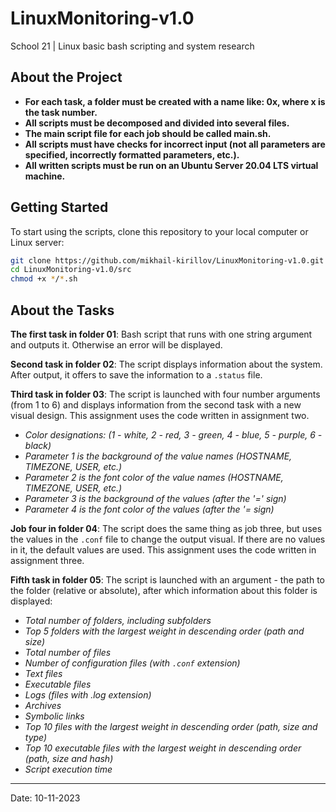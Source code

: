 # LinuxMonitoring-v1.0

School 21 | Linux basic bash scripting and system research

## About the Project

- **For each task, a folder must be created with a name like: 0x, where x
   is the task number.**
- **All scripts must be decomposed and divided into
   several files.**
- **The main script file for each job should be called
   main.sh.**
- **All scripts must have checks for incorrect input (not all
   parameters are specified, incorrectly formatted parameters, etc.).**
- **All written scripts must be run on an Ubuntu Server 20.04 LTS virtual
   machine.**

## Getting Started

To start using the scripts, clone this repository to your local computer or Linux server:

```bash
git clone https://github.com/mikhail-kirillov/LinuxMonitoring-v1.0.git
cd LinuxMonitoring-v1.0/src
chmod +x */*.sh
```

## About the Tasks

**The first task in folder 01**: Bash script that runs with one string argument and outputs it. Otherwise an error will be displayed.

**Second task in folder 02**: The script displays information about the system. After output, it offers to save the information to a `.status` file.

**Third task in folder 03**: The script is launched with four number arguments (from 1 to 6) and displays information from the second task with a new visual design. This assignment uses the code written in assignment two.

- *Color designations: (1 - white, 2 - red, 3 - green, 4 - blue, 5 - purple, 6 - black)*
- *Parameter 1 is the background of the value names (HOSTNAME, TIMEZONE, USER, etc.)*
- *Parameter 2 is the font color of the value names (HOSTNAME, TIMEZONE, USER, etc.)*
- *Parameter 3 is the background of the values (after the '=' sign)*
- *Parameter 4 is the font color of the values (after the '= sign)*

**Job four in folder 04**: The script does the same thing as job three, but uses the values in the `.conf` file to change the output visual. If there are no values in it, the default values are used. This assignment uses the code written in assignment three.

**Fifth task in folder 05**: The script is launched with an argument - the path to the folder (relative or absolute), after which information about this folder is displayed:

- *Total number of folders, including subfolders*
- *Top 5 folders with the largest weight in descending order (path and size)*
- *Total number of files*
- *Number of configuration files (with `.conf` extension)*
- *Text files*
- *Executable files*
- *Logs (files with .log extension)*
- *Archives*
- *Symbolic links*
- *Top 10 files with the largest weight in descending order (path, size and type)*
- *Top 10 executable files with the largest weight in descending order (path, size and hash)*
- *Script execution time*

---

Date: 10-11-2023
